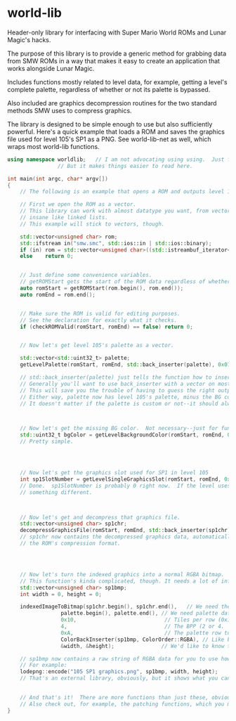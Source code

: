 world-lib
=========

Header-only library for interfacing with Super Mario World ROMs and Lunar Magic's hacks.

The purpose of this library is to provide a generic method for grabbing data from SMW ROMs in a way that makes it easy to create an application that works alongside Lunar Magic.

Includes functions mostly related to level data, for example, getting a level's complete palette, regardless of whether or not its palette is bypassed.

Also included are graphics decompression routines for the two standard methods SMW uses to compress graphics.

The library is designed to be simple enough to use but also sufficiently powerful.  Here's a quick example that loads a ROM and saves the graphics file used for level 105's SP1 as a PNG.  See world-lib-net as well, which wraps most world-lib functions.

````C++
using namespace worldlib;	// I am not advocating using using.  Just for the record.  
				// But it makes things easier to read here.

int main(int argc, char* argv[])
{
	// The following is an example that opens a ROM and outputs level 105's SP1 graphics as a bitmap.

	// First we open the ROM as a vector.
	// This library can work with almost datatype you want, from vectors to arrays to something 
	// insane like linked lists.
	// This example will stick to vectors, though.

	std::vector<unsigned char> rom;
	std::ifstream in("smw.smc", std::ios::in | std::ios::binary);
	if (in)	rom = std::vector<unsigned char>((std::istreambuf_iterator<char>(in)), std::istreambuf_iterator<char>());
	else	return 0;


	// Just define some convenience variables.
	// getROMStart gets the start of the ROM data regardless of whether or not it's headered.
	auto romStart = getROMStart(rom.begin(), rom.end());
	auto romEnd = rom.end();


	// Make sure the ROM is valid for editing purposes.
	// See the declaration for exactly what it checks.
	if (checkROMValid(romStart, romEnd) == false) return 0;


	// Now let's get level 105's palette as a vector.

	std::vector<std::uint32_t> palette;
	getLevelPalette(romStart, romEnd, std::back_inserter(palette), 0x0105);

	// std::back_inserter(palette) just tells the function how to insert data into the vector.
	// Generally you'll want to use back_inserter with a vector on most outputs.
	// This will save you the trouble of having to guess the right output buffer size.
	// Either way, palette now has level 105's palette, minus the BG color.
	// It doesn't matter if the palette is custom or not--it should always work as expected.



	// Now let's get the missing BG color.  Not necessary--just for fun.
	std::uint32_t bgColor = getLevelBackgroundColor(romStart, romEnd, 0x0105);
	// Pretty simple.




	// Now let's get the graphics slot used for SP1 in level 105
	int sp1SlotNumber = getLevelSingleGraphicsSlot(romStart, romEnd, 0x0105, GFXSlots::SP1);
	// Done.  sp1SlotNumber is probably 0 right now.  If the level uses ExGFX it could be 
	// something different.



	// Now let's get and decompress that graphics file.
	std::vector<unsigned char> sp1chr;
	decompressGraphicsFile(romStart, romEnd, std::back_inserter(sp1chr), sp1SlotNumber);
	// sp1chr now contains the decompressed graphics data, automatically decompressed using 
	// the ROM's compression format.




	// Now let's turn the indexed graphics into a normal RGBA bitmap.
	// This function's kinda complicated, though. It needs a lot of information.
	std::vector<unsigned char> sp1bmp;
	int width = 0, height = 0;

	indexedImageToBitmap(sp1chr.begin(), sp1chr.end(),   // We need the graphics data
			     palette.begin(), palette.end(), // We need palette data
			     0x10,                            // Tiles per row (0x10 is usually always fine)
			     4,                               // The BPP (2 or 4.  Maybe 8 rarely)
			     0xA,                             // The palette row to use.  This is the "yellow sprite" palette.
			     ColorBackInserter(sp1bmp, ColorOrder::RGBA), // Like back_inserter, but lets you choose the order the colors are stored in.
			     &width, &height);               // We'd like to know the dimensions of the resulting bitmap.

	// sp1bmp now contains a raw string of RGBA data for you to use however you want.  
	// For example:
	lodepng::encode("105 SP1 graphics.png", sp1bmp, width, height);
	// That's an external library, obviously, but it shows what you can do with the data output.

	
	// And that's it!  There are more functions than just these, obviously.
	// Also check out, for example, the patching functions, which you may find useful.
}

````
